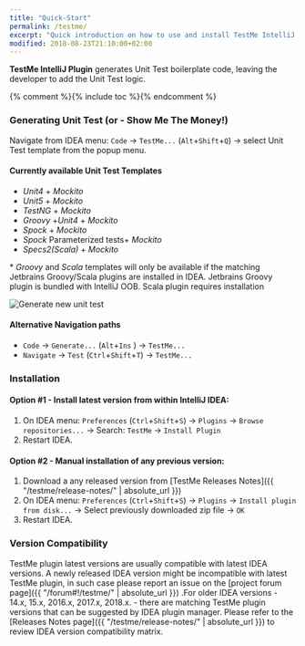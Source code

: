 ```yaml
---
title: "Quick-Start"
permalink: /testme/
excerpt: "Quick introduction on how to use and install TestMe IntelliJ IDEA Plugin"
modified: 2018-08-23T21:10:00+02:00
---
```


**TestMe IntelliJ Plugin** generates Unit Test boilerplate code, leaving the developer to add the Unit Test logic.

{% comment %}{% include toc %}{% endcomment %}

### Generating Unit Test (or - Show Me The Money!)

Navigate from IDEA menu: `Code` -> `TestMe...` (`Alt`+`Shift`+`Q`) -> select Unit Test template from the popup menu.

#### Currently available Unit Test Templates

- _Unit4_ + _Mockito_
- _Unit5_ + _Mockito_
- _TestNG_ + _Mockito_
- _Groovy_ +_Unit4_ + _Mockito_
- _Spock_ + _Mockito_
- _Spock_ Parameterized tests+ _Mockito_
- _Specs2(Scala)_ + _Mockito_

\* _Groovy_ and _Scala_ templates will only be available if the matching Jetbrains Groovy/Scala plugins are installed in IDEA. Jetbrains Groovy plugin is bundled with IntelliJ OOB. Scala plugin requires installation 

![Generate new unit test](/assets/images/screencast/simple-use-case.gif)

#### Alternative Navigation paths

- `Code` -> `Generate...` (`Alt`+`Ins` ) -> `TestMe...` 
- `Navigate` -> `Test` (`Ctrl`+`Shift`+`T`) -> `TestMe...` 

### Installation

#### Option #1 - Install latest version from within IntelliJ IDEA:

  1. On IDEA menu: `Preferences` (`Ctrl`+`Shift`+`S`) -> `Plugins` -> `Browse repositories...` -> Search: `TestMe` -> `Install Plugin`
  2. Restart IDEA.

#### Option #2 - Manual installation of any previous version:

  1. Download a any released version from [TestMe Releases Notes]({{ "/testme/release-notes/" | absolute_url }})
  1. On IDEA menu: `Preferences` (`Ctrl`+`Shift`+`S`) -> `Plugins` -> `Install plugin from disk...` -> Select previously downloaded zip file -> `OK`
  2. Restart IDEA.

### Version Compatibility

TestMe plugin latest versions are usually compatible with latest IDEA versions. A newly released IDEA version might be incompatible with latest TestMe plugin, in such case please report an issue on the [project forum page]({{ "/forum#!/testme/" | absolute_url }}) .For older IDEA versions - 14.x, 15.x, 2016.x, 2017.x, 2018.x. - there are matching TestMe plugin versions that can be suggested by IDEA plugin manager.
Please refer to the [Releases Notes page]({{ "/testme/release-notes/" | absolute_url }}) to review IDEA version compatibility matrix.
